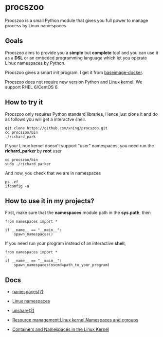 procszoo
========

Procszoo is a small Python module that gives you full
power to manage process by Linux namespaces.

Goals
-----

Procszoo aims to provide you a **simple** but **complete**
tool and you can use it as a **DSL** or an embeded
programming language which let you operate Linux namespaces
by Python.

Procszoo gives a smart *init* program. I get it from
[baseimage-docker](https://github.com/phusion/baseimage-docker).

Procszoo does not require new version Python and Linux
kernel. We support RHEL 6/CentOS 6.

How to try it
-------------

Procszoo only requires Python standard libraries, Hence just clone it
and do as follows you will get a interactve shell.

    git clone https://github.com/xning/procszoo.git
    cd procszoo/bin
    ./richard_park

If your Linux kernel doesn't support "user" namespaces, you need
run the **richard_parker** by **root** user

    cd procszoo/bin
    sudo ./richard_parker

And now, you check that we are in namespaces

    ps -ef
    ifconfig -a

How to use it in my projects?
-----------------------------

First, make sure that the **namespaces** module path in the **sys.path**,
then

    from namespaces import *
    
    if __name__ == "__main__":
        spawn_namespaces()

If you need run your program instead of an interactive **shell**, 

    from namespaces import *
    
    if __name__ == "__main__":
        spawn_namespaces(nscmd=path_to_your_program)
        
Docs
----

* [namespaces(7)](http://man7.org/linux/man-pages/man7/namespaces.7.html)

* [Linux namespaces](https://en.wikipedia.org/wiki/Linux_namespaces)

* [unshare(2)](http://man7.org/linux/man-pages/man2/unshare.2.html)

* [Resource management:Linux kernel Namespaces and cgroups](http://www.haifux.org/lectures/299/netLec7.pdf)

* [Containers and Namespaces in the Linux Kernel](https://events.linuxfoundation.org/slides/lfcs2010_kolyshkin.pdf)

